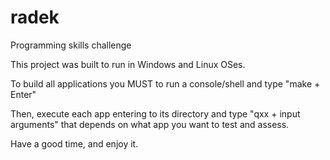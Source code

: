 # radek
 Programming skills challenge

This project was built to run in Windows and Linux OSes.

To build all applications you MUST to run a console/shell and type "make + Enter"

Then, execute each app entering to its directory and type "qxx + input arguments" that depends
on what app you want to test and assess.

Have a good time, and enjoy it.